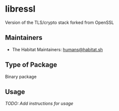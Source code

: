 # libressl

Version of the TLS/crypto stack forked from OpenSSL

## Maintainers

* The Habitat Maintainers: <humans@habitat.sh>

## Type of Package

Binary package

## Usage

*TODO: Add instructions for usage*
